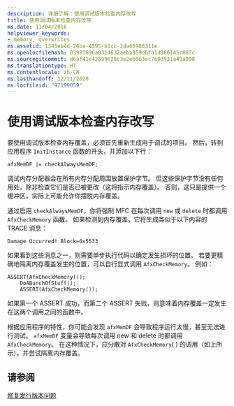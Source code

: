 ```yaml
---
description: 详细了解：使用调试版本检查内存改写
title: 使用调试版本检查内存改写
ms.date: 11/04/2016
helpviewer_keywords:
- memory, overwrites
ms.assetid: 1345eb4d-24ba-4595-b1cc-2da66986311e
ms.openlocfilehash: 03981696a0314632aebb959d6fa1d986145c087c
ms.sourcegitcommit: d6af41e42699628c3e2e6063ec7b03931a49a098
ms.translationtype: HT
ms.contentlocale: zh-CN
ms.lasthandoff: 12/11/2020
ms.locfileid: "97199059"
---
```

# <a name="using-the-debug-build-to-check-for-memory-overwrite"></a>使用调试版本检查内存改写

要使用调试版本检查内存覆盖，必须首先重新生成用于调试的项目。 然后，转到应用程序 `InitInstance` 函数的开头，并添加以下行：

```
afxMemDF |= checkAlwaysMemDF;
```

调试内存分配器会在所有内存分配周围放置保护字节。 但这些保护字节没有任何用处，除非检查它们是否已被更改（这将指示内存覆盖）。 否则，这只是提供一个缓冲区，实际上可能允许你摆脱内存覆盖。

通过启用 `checkAlwaysMemDF`，你将强制 MFC 在每次调用 `new` 或 `delete` 时都调用 `AfxCheckMemory` 函数。 如果检测到内存覆盖，它将生成类似于以下内容的 TRACE 消息：

```
Damage Occurred! Block=0x5533
```

如果看到这些消息之一，则需要单步执行代码以确定发生损坏的位置。 若要更精确地隔离内存覆盖发生的位置，可以自行显式调用 `AfxCheckMemory`。 例如：

```
ASSERT(AfxCheckMemory());
    DoABunchOfStuff();
    ASSERT(AfxCheckMemory());
```

如果第一个 ASSERT 成功，而第二个 ASSERT 失败，则意味着内存覆盖一定发生在这两个调用之间的函数中。

根据应用程序的特性，你可能会发现 `afxMemDF` 会导致程序运行太慢，甚至无法进行测试。 `afxMemDF` 变量会导致每次调用 new 和 delete 时都调用 `AfxCheckMemory`。 在这种情况下，应分散对 `AfxCheckMemory`( ) 的调用（如上所示），并尝试隔离内存覆盖。

## <a name="see-also"></a>请参阅

[修复发行版本问题](fixing-release-build-problems.md)

